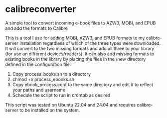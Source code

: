 # calibreconverter
A simple tool to convert incoming e-book files to AZW3, MOBI, and EPUB and add the formats to Calibre

This is a tool I use for adding MOBI, AZW3, and EPUB formats to my calibre-server installation regardless of which of the three types were downloaded.  It will convert to the two missing formats and add all three to your library (for use on different devices/readers).  It can also add missing formats to existing books in the library by placing the files in the /new directory defined in the configuration file. 

1) Copy process_books.sh to a directory
2) chmod +x process_ebooks.sh
3) Copy ebook_process.conf to the same directory and edit it to reflect your paths and username
4) Schedule the script to run in crontab as desired

This script was tested on Ubuntu 22.04 and 24.04 and requires calibre-server to be installed on the system. 
